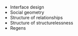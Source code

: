- Interface design
- Social geometry
- Structure of relationships
- Structure of structurelessness
- Regens